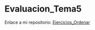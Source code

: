 # Evaluacion_Tema5


Enlace a mi repositorio: [Ejercicios_Ordenar](https://github.com/Xavitheforce/Evaluacion_Tema5)
